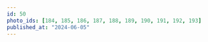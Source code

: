```yaml
---
id: 50
photo_ids: [184, 185, 186, 187, 188, 189, 190, 191, 192, 193]
published_at: "2024-06-05"
---
```

